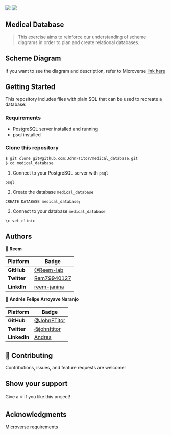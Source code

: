 
![](https://img.shields.io/static/v1?label=BY&message=JohnFTitor&color=blue)
![](https://img.shields.io/static/v1?label=BY&message=Reemoz&color=pink)

## Medical Database

> This exercise aims to reinforce our understanding of scheme diagrams in order to plan and create relational databases.

## Scheme Diagram

If you want to see the diagram and description, refer to Microverse [link here](https://github.com/microverseinc/curriculum-databases/blob/main/db-structure/database_from_diagram.md)

## Getting Started

This repository includes files with plain SQL that can be used to recreate a database:

### Requirements
- PostgreSQL server installed and running
- psql installed

### Clone this repository

```bash
$ git clone git@github.com:JohnFTitor/medical_database.git
$ cd medical_database
```
1. Connect to your PostgreSQL server with `psql`
```bash
psql
```
2. Create the database `medical_database`
```bash
CREATE DATABASE medical_database;
```
3. Connect to your database `medical_database`
```bash
\c vet-clinic
```

## Authors

👤 **Reem**

 Platform | Badge |
 --- | --- |
 **GitHub**  | [@Reem-lab](https://github.com/Reem-lab)
 **Twitter** | [Rem79940127](https://twitter.com/Rem79940127)
 **LinkdIn** | [reem-janina](https://www.linkedin.com/in/reem-janina-ab74ab21a/)

 :bust_in_silhouette: **Andrés Felipe Arroyave Naranjo**

 Platform | Badge |
 --- | --- |
 **GitHub**    | [@JohnFTitor](https://github.com/JohnFTitor)
 **Twitter**   | [@johnftitor](https://twitter.com/johnftitor)
 **LinkedIn**  | [Andres](https://www.linkedin.com/in/andresarroyavenaranjo/?locale=en_US)

## 🤝 Contributing

Contributions, issues, and feature requests are welcome!

## Show your support

Give a ⭐️ if you like this project!

## Acknowledgments

Microverse requirements
